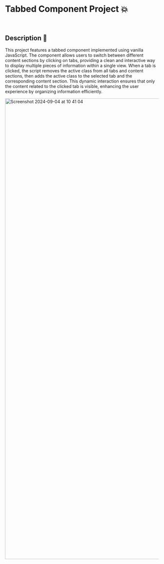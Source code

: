 # Tabbed Component Project 💥

<br />

## Description 💬

This project features a tabbed component implemented using vanilla JavaScript. The component allows users to switch between different content sections by clicking on tabs, providing a clean and interactive way to display multiple pieces of information within a single view. When a tab is clicked, the script removes the active class from all tabs and content sections, then adds the active class to the selected tab and the corresponding content section. This dynamic interaction ensures that only the content related to the clicked tab is visible, enhancing the user experience by organizing information efficiently.

<img width="1510" alt="Screenshot 2024-09-04 at 10 41 04" src="https://github.com/user-attachments/assets/52deb327-567f-4381-8c16-80be4dcf4f8c">
